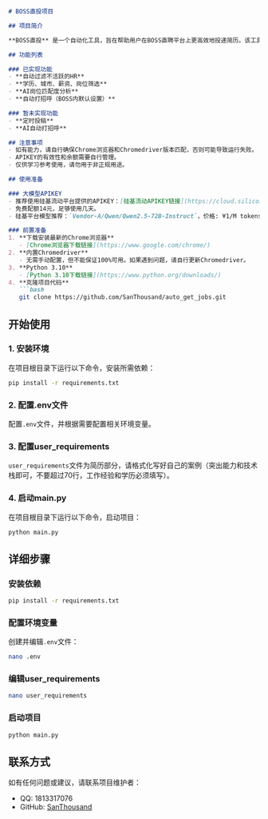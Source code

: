 ```markdown
# BOSS直投项目

## 项目简介

**BOSS直投** 是一个自动化工具，旨在帮助用户在BOSS直聘平台上更高效地投递简历。该工具提供了自动过滤不活跃的HR、学历、城市、薪资、岗位筛选、AI岗位匹配度分析以及自动打招呼等功能。此外，定时投稿和AI自动打招呼功能正在开发中。

## 功能列表

### 已实现功能
- **自动过滤不活跃的HR**
- **学历、城市、薪资、岗位筛选**
- **AI岗位匹配度分析**
- **自动打招呼（BOSS内默认设置）**

### 暂未实现功能
- **定时投稿**
- **AI自动打招呼**

## 注意事项
- 如有能力，请自行确保Chrome浏览器和Chromedriver版本匹配，否则可能导致运行失败。
- APIKEY的有效性和余额需要自行管理。
- 仅供学习参考使用，请勿用于非正规用途。

## 使用准备

### 大模型APIKEY
- 推荐使用硅基流动平台提供的APIKEY：[硅基流动APIKEY链接](https://cloud.siliconflow.cn/i/u7QBt2Hh)
- 免费配额14元，足够使用几天。
- 硅基平台模型推荐：`Vendor-A/Qwen/Qwen2.5-72B-Instruct`，价格: ¥1/M tokens。

### 前置准备
1. **下载安装最新的Chrome浏览器**
   - [Chrome浏览器下载链接](https://www.google.com/chrome/)
2. **内置Chromedriver**
   - 无需手动配置，但不能保证100%可用。如果遇到问题，请自行更新Chromedriver。
3. **Python 3.10**
   - [Python 3.10下载链接](https://www.python.org/downloads/)
4. **克隆项目代码**
   ```bash
   git clone https://github.com/SanThousand/auto_get_jobs.git
   ```

## 开始使用

### 1. 安装环境
在项目根目录下运行以下命令，安装所需依赖：
```bash
pip install -r requirements.txt
```

### 2. 配置.env文件
配置`.env`文件，并根据需要配置相关环境变量。

### 3. 配置user_requirements
`user_requirements`文件为简历部分，请格式化写好自己的案例（突出能力和技术栈即可，不要超过70行，工作经验和学历必须填写）。

### 4. 启动main.py
在项目根目录下运行以下命令，启动项目：
```bash
python main.py
```

## 详细步骤

### 安装依赖
```bash
pip install -r requirements.txt
```

### 配置环境变量
创建并编辑`.env`文件：
```bash
nano .env
```

### 编辑user_requirements
```bash
nano user_requirements
```

### 启动项目
```bash
python main.py
```



## 联系方式
如有任何问题或建议，请联系项目维护者：
- QQ: 1813317076
- GitHub: [SanThousand](https://github.com/SanThousand)
